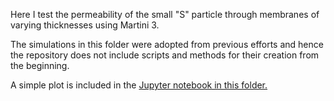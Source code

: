 Here I test the permeability of the small "S" particle
through membranes of varying thicknesses 
using  Martini 3. 

The simulations in this folder were adopted from previous efforts 
and hence the repository does not include scripts and methods for their creation from the beginning. 

A simple plot is included in the 
[Jupyter notebook in this folder.](calculate-permeability-friction-from-sim-jacopo.ipynb)

